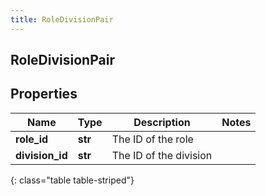 ```yaml
---
title: RoleDivisionPair
---
```

## RoleDivisionPair

## Properties

|Name | Type | Description | Notes|
|------------ | ------------- | ------------- | -------------|
| **role_id** | **str** | The ID of the role | |
| **division_id** | **str** | The ID of the division | |
{: class="table table-striped"}


